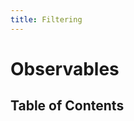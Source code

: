 ```yaml
---
title: Filtering
---
```


# Observables

## Table of Contents
<!-- 

1. [Overview](./overview.md)
2. [Observables](./observables.md)
    1. [Observer](./observer.md)
    2. [Subscription](./subscription.md)
3. [Operators](./operators.md)
4. [Subjects](./subjects.md)
5. [Error handling](./errorHandling.md)
6. [Angular](./angular.md) -->
